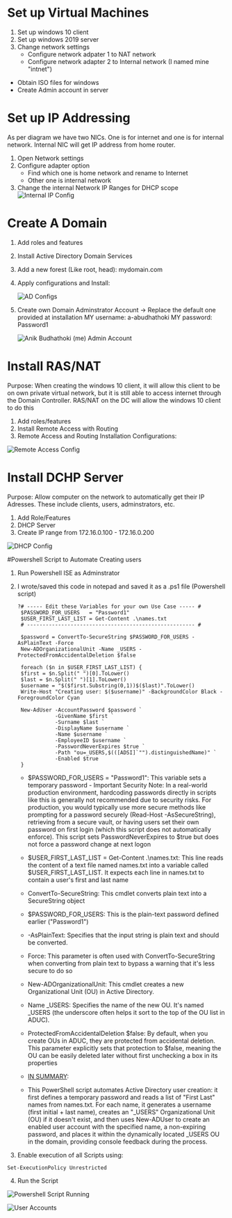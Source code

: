 # Set up Virtual Machines

1) Set up windows 10 client
2) Set up windows 2019 server
3) Change network settings
    - Configure network adpater 1 to NAT network
    - Configure network adapter 2 to Internal network (I named mine "intnet")
  - Obtain ISO files for windows
  - Create Admin account in server

# Set up IP Addressing

As per diagram we have two NICs. One is for internet and one is for internal network. Internal NIC will get IP address from home router.

1) Open Network settings
2) Configure adapter option
     - Find which one is home network and rename to Internet
     - Other one is internal network
3) Change the internal Network IP Ranges for DHCP scope
   ![Internal IP Config](https://media.discordapp.net/attachments/645079991310090243/1398730886178148392/Internal_Network_Setup.png?ex=68866d26&is=68851ba6&hm=5639e5d5f59a943918edf1cb5f1cb9b3fce7cd4572f04e8c15b3d62924a812e7&=&format=webp&quality=lossless)

# Create A Domain

1) Add roles and features
2) Install Active Directory Domain Services
3) Add a new forest (Like root, head): mydomain.com
4) Apply configurations and Install:

    ![AD Configs](https://media.discordapp.net/attachments/645079991310090243/1398736202365927684/AD_Config.png?ex=68867219&is=68852099&hm=d70b6cd68570596d64df3987497ad8bf207aec8abae0dcf1c14076dfca0b0b36&=&format=webp&quality=lossless&width=752&height=541)

5) Create own Domain Adminstrator Account -> Replace the default one provided at installation
   MY username: a-abudhathoki
   MY password: Password1

   ![Anik Budhathoki (me) Admin Account](https://media.discordapp.net/attachments/645079991310090243/1398748136121434184/new_admin_account.png?ex=68867d37&is=68852bb7&hm=6019565bcf2d2588817c5d2bfb6e30011db5f7b5ba3918b8ba71238e9eab0106&=&format=webp&quality=lossless)


# Install RAS/NAT

Purpose: When creating the windows 10 client, it will allow this client to be on own private virtual network, but it is still able to access internet through the Domain Controller. RAS/NAT on the DC will allow the windows 10 client to do this

1) Add roles/features
2) Install Remote Access with Routing
3) Remote Access and Routing Installation Configurations:

![Remote Access Config](https://media.discordapp.net/attachments/645079991310090243/1398751492021813268/Remote_Access_Routing_Config.png?ex=68868057&is=68852ed7&hm=ec4c7cd9adf9539a5c4a9998f59b2a0e040c13905711a9af0e699bb4d19db6f6&=&format=webp&quality=lossless)

# Install DCHP Server

Purpose:  Allow computer on the network to automatically get their IP Adresses. These include clients, users, adminstrators, etc.

1) Add Role/Features
2) DHCP Server
3) Create IP range from 172.16.0.100 - 172.16.0.200
   
![DHCP Config](https://media.discordapp.net/attachments/645079991310090243/1398756739264024586/DHCP_IP_Ranges.png?ex=6886853a&is=688533ba&hm=d04b77325bbb94954bc00363fdbdd1ed189bec8989a0a40fdea1f027bb13bfaf&=&format=webp&quality=lossless&width=752&height=639)


#Powershell Script to Automate Creating users

1) Run Powershell ISE as Adminstrator
2) I wrote/saved this code in notepad and saved it as a .ps1 file (Powershell script)
   ```
   ?# ----- Edit these Variables for your own Use Case ----- #
    $PASSWORD_FOR_USERS   = "Password1"
    $USER_FIRST_LAST_LIST = Get-Content .\names.txt
    # ------------------------------------------------------ #

    $password = ConvertTo-SecureString $PASSWORD_FOR_USERS -AsPlainText -Force
    New-ADOrganizationalUnit -Name _USERS -ProtectedFromAccidentalDeletion $false

    foreach ($n in $USER_FIRST_LAST_LIST) {
    $first = $n.Split(" ")[0].ToLower()
    $last = $n.Split(" ")[1].ToLower()
    $username = "$($first.Substring(0,1))$($last)".ToLower()
    Write-Host "Creating user: $($username)" -BackgroundColor Black -ForegroundColor Cyan
    
    New-AdUser -AccountPassword $password `
               -GivenName $first `
               -Surname $last `
               -DisplayName $username `
               -Name $username `
               -EmployeeID $username `
               -PasswordNeverExpires $true `
               -Path "ou=_USERS,$(([ADSI]`"").distinguishedName)" `
               -Enabled $true
    }
    ```

   - $PASSWORD_FOR_USERS = "Password1": This variable sets a temporary password
         - Important Security Note: In a real-world production environment, hardcoding passwords directly in scripts like this is generally not recommended due to security risks. For production, you would typically use more secure methods like prompting for a password              securely (Read-Host -AsSecureString), retrieving from a secure vault, or having users set their own password on first login (which this script does not automatically enforce). This script sets PasswordNeverExpires to $true but does not force a password                   change at next logon
    - $USER_FIRST_LAST_LIST = Get-Content .\names.txt: This line reads the content of a text file named names.txt into a variable called $USER_FIRST_LAST_LIST. It expects each line in names.txt to contain a user's first and last name

    - ConvertTo-SecureString: This cmdlet converts plain text into a SecureString object
    - $PASSWORD_FOR_USERS: This is the plain-text password defined earlier ("Password1")
    - -AsPlainText: Specifies that the input string is plain text and should be converted.

    - Force: This parameter is often used with ConvertTo-SecureString when converting from plain text to bypass a warning that it's less secure to do so
    - New-ADOrganizationalUnit: This cmdlet creates a new Organizational Unit (OU) in Active Directory.
    - Name _USERS: Specifies the name of the new OU. It's named _USERS (the underscore often helps it sort to the top of the OU list in ADUC).
    - ProtectedFromAccidentalDeletion $false: By default, when you create OUs in ADUC, they are protected from accidental deletion. This parameter explicitly sets that protection to $false, meaning the OU can be easily deleted later without first unchecking a box in          its properties
  
    - <ins>IN SUMMARY</ins>:
    - This PowerShell script automates Active Directory user creation: it first defines a temporary password and reads a list of "First Last" names from names.txt. For each name, it generates a username (first initial + last name), creates an "_USERS" Organizational          Unit (OU) if it doesn't exist, and then uses New-ADUser to create an enabled user account with the specified name, a non-expiring password, and places it within the dynamically located _USERS OU in the domain, providing console feedback during the process.

3) Enable execution of all Scripts using:
```
Set-ExecutionPolicy Unrestricted
```
4) Run the Script

![Powershell Script Running](https://media.discordapp.net/attachments/645079991310090243/1398764186204373022/Powershell_Script_running.png?ex=68868c29&is=68853aa9&hm=6020e371977acd36fd1f2656659ba316309c816d446b1e6ea01c9d94d4270c1e&=&format=webp&quality=lossless)

![User Accounts](https://media.discordapp.net/attachments/645079991310090243/1398766813692825683/Users_Accounts.png?ex=68868e9c&is=68853d1c&hm=899f1c423e11dd30ae24576e0da04d4b7f80e37beaae937ac5391389a7daad89&=&format=webp&quality=lossless)




   
